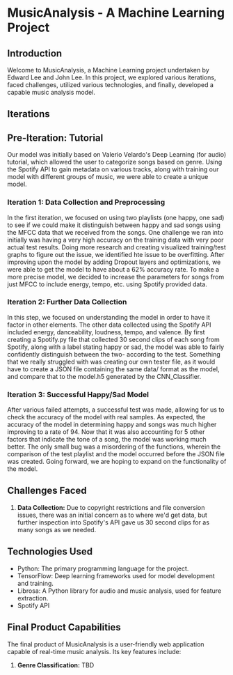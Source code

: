 # MusicAnalysis - A Machine Learning Project

## Introduction

Welcome to MusicAnalysis, a Machine Learning project undertaken by Edward Lee and John Lee. In this project, we explored various iterations, faced challenges, utilized various technologies, and finally, developed a capable music analysis model.

## Iterations

## Pre-Iteration: Tutorial

Our model was initially based on Valerio Velardo's Deep Learning (for audio) tutorial, which allowed the user to categorize songs based on genre. Using the Spotify API to gain metadata on various tracks, along with training our model with different groups of music, we were able to create a unique model.

### Iteration 1: Data Collection and Preprocessing

In the first iteration, we focused on using two playlists (one happy, one sad) to see if we could make it distinguish between happy and sad songs using the MFCC data that we received from the songs. One challenge we ran into initially was having a very high accuracy on the training data with very poor actual test results. Doing more research and creating visualized training/test graphs to figure out the issue, we identified hte issue to be overfitting. After improving upon the model by adding Dropout layers and optimizations, we were able to get the model to have about a 62% accuracy rate. To make a more precise model, we decided to increase the parameters for songs from just MFCC to include energy, tempo, etc. using Spotify provided data.

### Iteration 2: Further Data Collection

In this step, we focused on understanding the model in order to have it factor in other elements. The other data collected using the Spotify API included energy, danceability, loudness, tempo, and valence. By first creating a Spotify.py file that collected 30 second clips of each song from Spotify, along with a label stating happy or sad, the model was able to fairly confidently distinguish between the two- according to the test. Something that we really struggled with was creating our own tester file, as it would have to create a JSON file containing the same data/ format as the model, and compare that to the model.h5 generated by the CNN_Classifier.

### Iteration 3: Successful Happy/Sad Model

After various failed attempts, a successful test was made, allowing for us to check the accuracy of the model with real samples. As expected, the accuracy of the model in determining happy and songs was much higher improving to a rate of 94. Now that it was also accounting for 5 other factors that indicate the tone of a song, the model was working much better. The only small bug was a misordering of the functions, wherein the comparison of the test playlist and the model occurred before the JSON file was created. Going forward, we are hoping to expand on the functionality of the model.

## Challenges Faced

1. **Data Collection:** Due to copyright restrictions and file conversion issues, there was an initial concern as to where we'd get data, but further inspection into Spotify's API gave us 30 second clips for as many songs as we needed.

## Technologies Used

- Python: The primary programming language for the project.
- TensorFlow: Deep learning frameworks used for model development and training.
- Librosa: A Python library for audio and music analysis, used for feature extraction.
- Spotify API

## Final Product Capabilities

The final product of MusicAnalysis is a user-friendly web application capable of real-time music analysis. Its key features include:

1. **Genre Classification:** TBD
